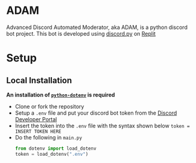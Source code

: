 # ADAM
Advanced Discord Automated Moderator, aka ADAM, is a python discord bot project. This bot is developed using [discord.py](https://github.com/Rapptz/discord.py) on [Replit](https://replit.com)



# Setup
## Local Installation
**An installation of [`python-dotenv`](https://pypi.org/project/python-dotenv/) is required**
- Clone or fork the repository
- Setup a `.env` file and put your discord bot token from the [Discord Developer Portal](https://discord.com/developers/applications)
- Insert the token into the `.env` file with the syntax shown below
`token = INSERT TOKEN HERE`
- Do the following in `main.py`
  ```python
  from dotenv import load_dotenv
  token = load_dotenv(".env")
  ```
  